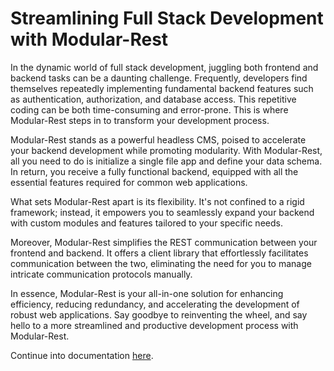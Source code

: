 # Streamlining Full Stack Development with Modular-Rest
In the dynamic world of full stack development, juggling both frontend and backend tasks can be a daunting challenge. Frequently, developers find themselves repeatedly implementing fundamental backend features such as authentication, authorization, and database access. This repetitive coding can be both time-consuming and error-prone. This is where Modular-Rest steps in to transform your development process.

Modular-Rest stands as a powerful headless CMS, poised to accelerate your backend development while promoting modularity. With Modular-Rest, all you need to do is initialize a single file app and define your data schema. In return, you receive a fully functional backend, equipped with all the essential features required for common web applications.

What sets Modular-Rest apart is its flexibility. It's not confined to a rigid framework; instead, it empowers you to seamlessly expand your backend with custom modules and features tailored to your specific needs.

Moreover, Modular-Rest simplifies the REST communication between your frontend and backend. It offers a client library that effortlessly facilitates communication between the two, eliminating the need for you to manage intricate communication protocols manually.

In essence, Modular-Rest is your all-in-one solution for enhancing efficiency, reducing redundancy, and accelerating the development of robust web applications. Say goodbye to reinventing the wheel, and say hello to a more streamlined and productive development process with Modular-Rest.

Continue into documentation [here](https://navidshad.github.io/modular-rest/).